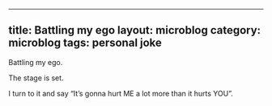 
---
title: Battling my ego
layout: microblog
category: microblog
tags: personal joke 
---

Battling my ego.

The stage is set.

I turn to it and say “It’s gonna hurt ME a lot more than it hurts YOU”.

